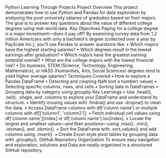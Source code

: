 Python Learning Through Projects
Project Overview
This project demonstrates how to use Python and Pandas for data exploration by analysing the post-university salaries of graduates based on their majors. The goal is to answer key questions about the value of different college degrees using real-world data.
Key Objectives
Paying for a college degree is a major investment—does it pay off? By examining survey data from 1.2 million Americans with only a bachelor’s degree (collected over a year by PayScale Inc.), you’ll use Pandas to answer questions like:
•	Which majors have the highest starting salaries?
•	Which degrees result in the lowest earnings after graduation?
•	Which majors have the greatest earning potential overall?
•	What are the college majors with the lowest financial risk?
•	Do business, STEM (Science, Technology, Engineering, Mathematics), or HASS (Humanities, Arts, Social Sciences) degrees tend to yield higher average salaries?
Techniques Covered
•	How to explore a Pandas DataFrame
•	Detecting and cleaning NaN (not a number) values
•	Selecting specific columns, rows, and cells
•	Sorting data in DataFrames
•	Grouping data by category using groupby
Key Learnings
•	Use .head(), .tail(), .shape, and .columns to explore your DataFrame and understand its structure.
•	Identify missing values with .findna() and use .dropna() to clean the data.
•	Access DataFrame columns with df['column name'] or multiple columns with df[['column1', 'column2']].
•	Fetch individual cell values using df['column name'][index] or df['column name'].loc[index].
•	Locate the largest and smallest values—and their positions—using .max(), .min(), .idxmax(), and .idxmin().
•	Sort the DataFrame with .sort_values() and add columns using .insert().
•	Create Excel-style pivot tables by grouping data with .groupby().
GitHub Repository Organization
To ensure easy navigation and exploration, solutions and Data are neatly organized in a structured GitHub repository.
